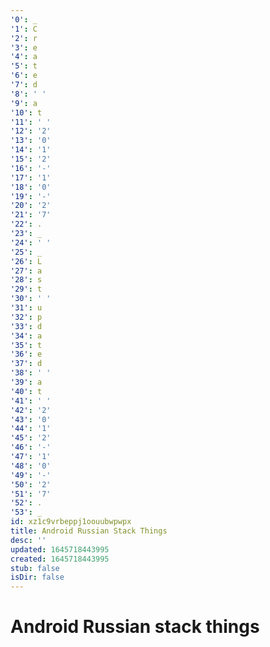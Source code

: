 ```yaml
---
'0': _
'1': C
'2': r
'3': e
'4': a
'5': t
'6': e
'7': d
'8': ' '
'9': a
'10': t
'11': ' '
'12': '2'
'13': '0'
'14': '1'
'15': '2'
'16': '-'
'17': '1'
'18': '0'
'19': '-'
'20': '2'
'21': '7'
'22': .
'23': _
'24': ' '
'25': _
'26': L
'27': a
'28': s
'29': t
'30': ' '
'31': u
'32': p
'33': d
'34': a
'35': t
'36': e
'37': d
'38': ' '
'39': a
'40': t
'41': ' '
'42': '2'
'43': '0'
'44': '1'
'45': '2'
'46': '-'
'47': '1'
'48': '0'
'49': '-'
'50': '2'
'51': '7'
'52': .
'53': _
id: xz1c9vrbeppj1oouubwpwpx
title: Android Russian Stack Things
desc: ''
updated: 1645718443995
created: 1645718443995
stub: false
isDir: false
---
```


# Android Russian stack things




